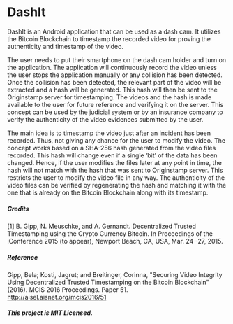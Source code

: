 # DashIt

DashIt is an Android application that can be used as a dash cam. It utilizes the Bitcoin Blockchain to timestamp the recorded video for proving the authenticity and timestamp of the video.

The user needs to put their smartphone on the dash cam holder and turn on the application. The application will continuously record the video unless the user stops the application manually or any collision has been detected. Once the collision has been detected, the relevant part of the video will be extracted and a hash will be generated. This hash will then be sent to the Originstamp server for timestamping. The videos and the hash is made available to the user for future reference and verifying it on the server. This concept can be used by the judicial system or by an insurance company to verify the authenticity of the video evidences submitted by the user.

The main idea is to timestamp the video just after an incident has been recorded. Thus, not giving any chance for the user to modify the video. The concept works based on a SHA-256 hash generated from the video files recorded. This hash will change even if a single ‘bit’ of the data has been changed. Hence, if the user modifies the files later at any point in time, the hash will not match with the hash that was sent to Originstamp server. This restricts the user to modify the video file in any way. The authenticity of the video files can be verified by regenerating the hash and matching it with the one that is already on the Bitcoin Blockchain along with its timestamp.

##### Credits

[1] B. Gipp, N. Meuschke, and A. Gernandt. Decentralized Trusted Timestamping using the Crypto Currency Bitcoin. In Proceedings of the iConference 2015 (to appear), Newport Beach, CA, USA, Mar. 24 -27, 2015.

##### Reference
Gipp, Bela; Kosti, Jagrut; and Breitinger, Corinna, "Securing Video Integrity Using Decentralized Trusted Timestamping on the Bitcoin Blockchain" (2016). MCIS 2016 Proceedings. Paper 51.
http://aisel.aisnet.org/mcis2016/51

##### This project is MIT Licensed. 
